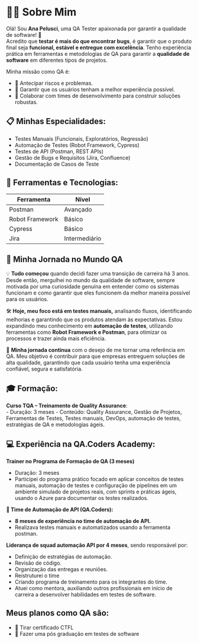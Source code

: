 # 🧑‍💻 Sobre Mim

Olá! Sou **Ana Pelusci**, uma QA Tester apaixonada por garantir a qualidade de software! 🎯   
Acredito que **testar é mais do que encontrar bugs**, é garantir que o produto final seja **funcional, estável e entregue com excelência**.
Tenho experiência prática em ferramentas e metodologias de QA para garantir a **qualidade de software** em diferentes tipos de projetos.

Minha missão como QA é:
- 📌 Antecipar riscos e problemas.
- 📌 Garantir que os usuários tenham a melhor experiência possível.
- 📌 Colaborar com times de desenvolvimento para construir soluções robustas.

## 📋 **Minhas Especialidades:**
- Testes Manuais (Funcionais, Exploratórios, Regressão)
- Automação de Testes (Robot Framework, Cypress)
- Testes de API (Postman, REST APIs)
- Gestão de Bugs e Requisitos (Jira, Confluence)
- Documentação de Casos de Teste

## 🔧 **Ferramentas e Tecnologias:**
| Ferramenta          | Nível         |
|---------------------|---------------|
| Postman             | Avançado      |
| Robot Framework     | Básico        |
| Cypress             | Básico        |
| Jira                | Intermediário |


## 🚀 **Minha Jornada no Mundo QA**

 💡 **Tudo começou** quando decidi fazer uma transição de carreira há 3 anos. Desde então, mergulhei no mundo 
    da qualidade de software, sempre motivada por uma curiosidade genuína em entender como os sistemas funcionam
    e como garantir que eles funcionem da melhor maneira possível para os usuários.

 🛠️ **Hoje, meu foco está em testes manuais,** analisando fluxos, identificando melhorias e garantindo que os 
    produtos atendam às expectativas. Estou expandindo meu conhecimento em **automação de testes**, utilizando 
    ferramentas como **Robot Framework e Postman**, para otimizar os processos e trazer ainda mais eficiência.

 🌱 **Minha jornada continua** com o desejo de me tornar uma referência em QA. Meu objetivo é contribuir para 
    que empresas entreguem soluções de alta qualidade, garantindo que cada usuário tenha uma experiência confiável, 
    segura e satisfatória.
    
## **🎓 Formação:**

  **Curso TQA – Treinamento de Quality Assurance**:   
    - Duração: 3 meses
    - Conteúdo: Quality Assurance, Gestão de Projetos, Ferramentas de Testes, Testes manuais, DevOps, automação de testes, estratégias de QA e metodologias ágeis.

## **💻 Experiência na QA.Coders Academy:**

  **Trainer no Programa de Formação de QA (3 meses)**
  - Duração: 3 meses
  - Participei do programa prático focado em aplicar conceitos de testes manuais, automação de testes e configuração de pipelines em um ambiente simulado de projetos reais, com sprints e práticas ágeis, usando o Azure para documentar os testes realizados.

 **🔧 Time de Automação de API (QA.Coders):** 
- **8 meses de experiência no time de automação de API.**
-	Realizava testes manuais e automatizados usando a ferramenta postman.

**Liderança de squad automação API por 4 meses**, sendo responsável por:
 - Definição de estratégias de automação.
 - Revisão de código.
 - Organização das entregas e reuniões.
 - Reistruturei o time
 - Criando programa de treinamento para os integrantes do time.
 - Atuei como mentora, auxiliando outros profissionais em início de carreira a desenvolver habilidades em testes de software.


## **Meus planos como QA são:**
- 📌 Tirar certificado CTFL
- 📌 Fazer uma pós graduação em testes de software
